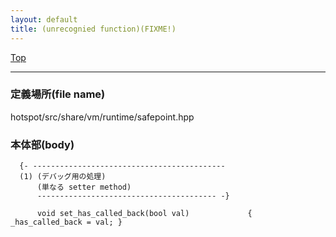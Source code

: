 ```yaml
---
layout: default
title: (unrecognied function)(FIXME!)
---
```

[Top](../index.html)

--- 
### 定義場所(file name)
hotspot/src/share/vm/runtime/safepoint.hpp


### 本体部(body)
```
  {- -------------------------------------------
  (1) (デバッグ用の処理)
      (単なる setter method)
      ---------------------------------------- -}

	  void set_has_called_back(bool val)             { _has_called_back = val; }
	
```


